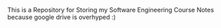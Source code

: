 This is a Repository for Storing my Software Engineering Course Notes because google drive is overhyped :)
